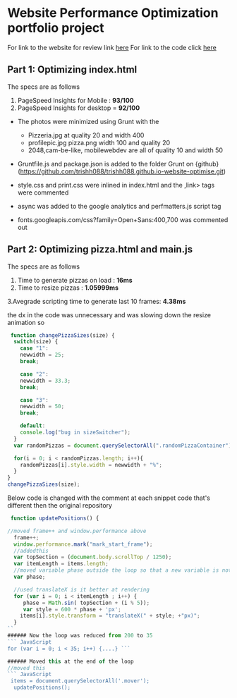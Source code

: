 # Website Performance Optimization portfolio project
For link to the website for review link [here](https://trishh088.github.io/trishh088.github.io-website-optimise/)
For link to the code click [here](https://github.com/trishh088/trishh088.github.io-website-optimise.git)

## Part 1: Optimizing index.html
The specs are as follows
1. PageSpeed Insights for Mobile : **93/100**
2. PageSpeed Insights for desktop = **92/100**

* The photos were minimized using Grunt with the
  * Pizzeria.jpg at quality 20 and width 400
  * profilepic.jpg pizza.png width 100 and quality 20
  * 2048,cam-be-like, mobilewebdev are all of quality 10 and width 50

* Gruntfile.js and package.json is added to the folder Grunt on {github}(https://github.com/trishh088/trishh088.github.io-website-optimise.git)

* style.css and print.css were inlined in index.html and the ,link> tags were commented
* async was added to the google analytics and perfmatters.js script tag
* fonts.googleapis.com/css?family=Open+Sans:400,700 was commented out

## Part 2: Optimizing  pizza.html and main.js
The specs are as follows
1. Time to generate pizzas on load : **16ms**
2. Time to resize pizzas : **1.05999ms**

3.Avegrade scripting time to generate last 10 frames: **4.38ms**

the dx in the code was unnecessary and was slowing down the resize animation so

``` JavaScript
 function changePizzaSizes(size) {
  switch(size) {
    case "1":
    newwidth = 25;
    break;

    case "2":
    newwidth = 33.3;
    break;

    case "3":
    newwidth = 50;
    break;

    default:
    console.log("bug in sizeSwitcher");
  }
  var randomPizzas = document.querySelectorAll(".randomPizzaContainer");

  for(i = 0; i < randomPizzas.length; i++){
    randomPizzas[i].style.width = newwidth + "%";
  }
}
changePizzaSizes(size);
```

Below code is changed with the comment at each snippet code that's different then the original repository

```  JavaScript
 function updatePositions() {

//moved frame++ and window.performance above
  frame++;
  window.performance.mark("mark_start_frame");
  //addedthis
  var topSection = (document.body.scrollTop / 1250);
  var itemLength = items.length;
  //moved variable phase outside the loop so that a new variable is not made everytime the loop runs
  var phase;

  //used translateX is it better at rendering
  for (var i = 0; i < itemLength ; i++) {
     phase = Math.sin( topSection + (i % 5));
     var style = 600 * phase + 'px';
    items[i].style.transform = "translateX(" + style; +"px)";
  }
``
###### Now the loop was reduced from 200 to 35
``` JavaScript
for (var i = 0; i < 35; i++) {....} ```

###### Moved this at the end of the loop
//moved this
``` JavaScript
 items = document.querySelectorAll('.mover');
  updatePositions();
```
